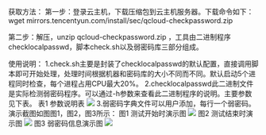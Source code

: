 获取方法：
第一步：登录云主机，下载压缩包到云主机服务器。下载命令如下：
wget mirrors.tencentyun.com/install/sec/qcloud-checkpassword.zip 

第二步：解压，unzip qcloud-checkpassword.zip ，工具由二进制程序checklocalpasswd，脚本check.sh以及弱密码库三部分组成。

使用说明：
1.check.sh主要是封装了checklocalpasswd的默认配置，直接调用脚本即可开始处理，处理时间根据机器和密码库的大小不同而不同。默认启动5个进程同时检查，每个进程占用CPU最大20%。
2.checklocalpasswd此二进制文件是实际检测弱密码程序。可以通过-h参数来查看此二进制程序的说明。主要参数见下表。
表1 参数说明表
![](http://imgcache.tce.fsphere.cn/static/mccdn.qcloud.com/img56c635604f16c.png)
3.弱密码字典文件可以用户添加，每行一个弱密码。
演示截图如图图1，图2，图3所示：
图1 测试开始时演示图
![](http://imgcache.tce.fsphere.cn/static/mccdn.qcloud.com/img56c635765255b.png)
图2 测试结束时演示图
![](http://imgcache.tce.fsphere.cn/static/mccdn.qcloud.com/img56c63594ba228.png)
图3 弱密码信息演示图
![](http://imgcache.tce.fsphere.cn/static/mccdn.qcloud.com/img56c635a806bb0.png)